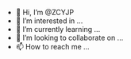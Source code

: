 - 👋 Hi, I’m @ZCYJP
- 👀 I’m interested in ...
- 🌱 I’m currently learning ...
- 💞️ I’m looking to collaborate on ...
- 📫 How to reach me ...

<!---
ZCYJP/ZCYJP is a ✨ special ✨ repository because its `README.md` (this file) appears on your GitHub profile.
You can click the Preview link to take a look at your changes.
--->
